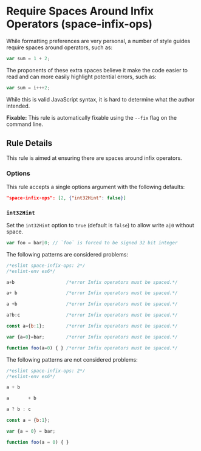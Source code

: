 # Require Spaces Around Infix Operators (space-infix-ops)

While formatting preferences are very personal, a number of style guides require spaces around operators, such as:

```js
var sum = 1 + 2;
```

The proponents of these extra spaces believe it make the code easier to read and can more easily highlight potential errors, such as:

```js
var sum = i+++2;
```

While this is valid JavaScript syntax, it is hard to determine what the author intended.

**Fixable:** This rule is automatically fixable using the `--fix` flag on the command line.

## Rule Details

This rule is aimed at ensuring there are spaces around infix operators.

### Options

This rule accepts a single options argument with the following defaults:

```json
"space-infix-ops": [2, {"int32Hint": false}]
```

### `int32Hint`

Set the `int32Hint` option to `true` (default is `false`) to allow write `a|0` without space.

```js
var foo = bar|0; // `foo` is forced to be signed 32 bit integer
```

The following patterns are considered problems:

```js
/*eslint space-infix-ops: 2*/
/*eslint-env es6*/

a+b                   /*error Infix operators must be spaced.*/

a+ b                  /*error Infix operators must be spaced.*/

a +b                  /*error Infix operators must be spaced.*/

a?b:c                 /*error Infix operators must be spaced.*/

const a={b:1};        /*error Infix operators must be spaced.*/

var {a=0}=bar;        /*error Infix operators must be spaced.*/

function foo(a=0) { } /*error Infix operators must be spaced.*/
```

The following patterns are not considered problems:

```js
/*eslint space-infix-ops: 2*/
/*eslint-env es6*/

a + b

a       + b

a ? b : c

const a = {b:1};

var {a = 0} = bar;

function foo(a = 0) { }
```
